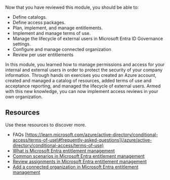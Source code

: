 Now that you have reviewed this module, you should be able to:

 -  Define catalogs.
 -  Define access packages.
 -  Plan, implement, and manage entitlements.
 -  Implement and manage terms of use.
 -  Manage the lifecycle of external users in Microsoft Entra ID Governance settings.
 -  Configure and manage connected organization
 -  Review per user entitlements

In this module, you learned how to manage permissions and access for your internal and external users in order to protect the security of your company information. Through hands on exercises you created an Azure account, created and managed a catalog of resources, added terms of use and acceptance reporting, and managed the lifecycle of external users. Armed with this new knowledge, you can now implement access reviews in your own organization.

## Resources

Use these resources to discover more.

 -  FAQs [https://learn.microsoft.com/azure/active-directory/conditional-access/terms-of-use\#frequently-asked-questions](/azure/active-directory/conditional-access/terms-of-use)
 -  [What is Microsoft Entra entitlement management](/azure/active-directory/governance/entitlement-management-overview)
 -  [Common scenarios in Microsoft Entra entitlement management](/azure/active-directory/governance/entitlement-management-scenarios)
 -  [Review assignments in Microsoft Entra entitlement management](/azure/active-directory/governance/entitlement-management-access-package-assignments)
 -  [Add a connected organization in Microsoft Entra entitlement management](/azure/active-directory/governance/entitlement-management-organization)
